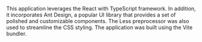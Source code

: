 This application leverages the React with TypeScript framework. In addition, it incorporates Ant Design, a popular UI library that provides a set of polished and customizable components. The Less preprocessor was also used to streamline the CSS styling. The application was built using the Vite bundler.